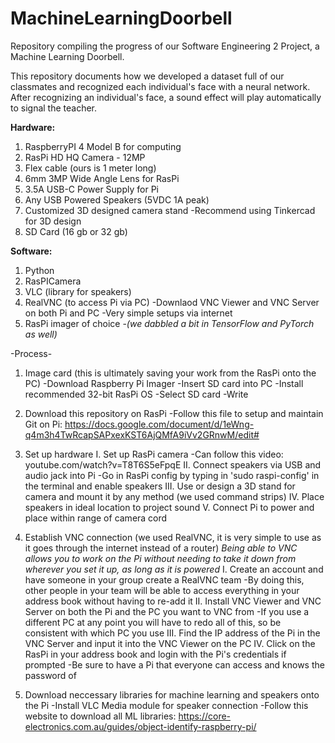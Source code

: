 # MachineLearningDoorbell
Repository compiling the progress of our Software Engineering 2 Project, a Machine Learning Doorbell. 

This repository documents how we developed a dataset full of our classmates and recognized each individual's face with a neural network. After recognizing an individual's face, a sound effect will play automatically to signal the teacher.

**Hardware:**
  1. RaspberryPI 4 Model B for computing
  2. RasPi HD HQ Camera - 12MP
  3. Flex cable (ours is 1 meter long)
  4. 6mm 3MP Wide Angle Lens for RasPi
  5. 3.5A USB-C Power Supply for Pi
  6. Any USB Powered Speakers (5VDC 1A peak)
  7. Customized 3D designed camera stand
     -Recommend using Tinkercad for 3D design 
  8. SD Card (16 gb or 32 gb)

**Software:**
  1. Python
  2. RasPICamera
  3. VLC (library for speakers)
  4. RealVNC (to access Pi via PC)
     -Downlaod VNC Viewer and VNC Server on both Pi and PC
     -Very simple setups via internet
  5. RasPi imager of choice
  -*(we dabbled a bit in TensorFlow and PyTorch as well)*
  
  -Process-
  1. Image card (this is ultimately saving your work from the RasPi onto the PC)
     -Download Raspberry Pi Imager
     -Insert SD card into PC
     -Install recommended 32-bit RasPi OS
     -Select SD card
     -Write
     
  2. Download this repository on RasPi
     -Follow this file to setup and maintain Git on Pi: https://docs.google.com/document/d/1eWng-q4m3h4TwRcapSAPxexKST6AjQMfA9iVv2GRnwM/edit#
     
  3. Set up hardware
     I. Set up RasPi camera
       -Can follow this video: youtube.com/watch?v=T8T6S5eFpqE
     II. Connect speakers via USB and audio jack into Pi
       -Go in RasPi config by typing in 'sudo raspi-config' in the terminal and enable speakers 
     III. Use or design a 3D stand for camera and mount it by any method (we used command strips)
     IV. Place speakers in ideal location to project sound
     V. Connect Pi to power and place within range of camera cord
     
  4. Establish VNC connection (we used RealVNC, it is very simple to use as it goes through the internet instead of a router)
  *Being able to VNC allows you to work on the Pi without needing to take it down from wherever you set it up, as long as it is powered*
     I. Create an account and have someone in your group create a RealVNC team
       -By doing this, other people in your team will be able to access everything in your address book without having to re-add it
     II. Install VNC Viewer and VNC Server on both the Pi and the PC you want to VNC from
       -If you use a different PC at any point you will have to redo all of this, so be consistent with which PC you use
     III. Find the IP address of the Pi in the VNC Server and input it into the VNC Viewer on the PC
     IV. Click on the RasPi in your address book and login with the Pi's credentials if prompted
       -Be sure to have a Pi that everyone can access and knows the password of
       
  5. Download neccessary libraries for machine learning and speakers onto the Pi
    -Install VLC Media module for speaker connection
    -Follow this website to download all ML libraries: https://core-electronics.com.au/guides/object-identify-raspberry-pi/
 


